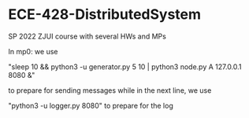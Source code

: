 # ECE-428-DistributedSystem

SP 2022 ZJUI course with several HWs and MPs

In mp0: we use 

"sleep 10 && python3 -u generator.py 5 10 | python3 node.py A 127.0.0.1 8080 &"

to prepare for sending messages while in the next line, we use

"python3 -u logger.py 8080" to prepare for the log
